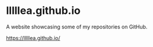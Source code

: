 # lllllea.github.io  

A website showcasing some of my repositories on GitHub.  

https://lllllea.github.io/  


